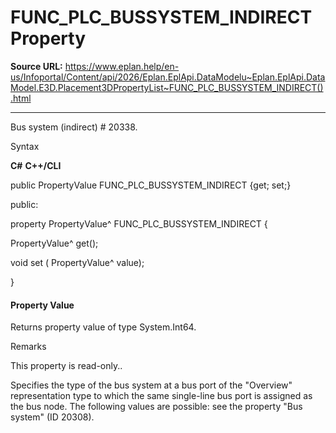 # FUNC_PLC_BUSSYSTEM_INDIRECT Property

**Source URL:** https://www.eplan.help/en-us/Infoportal/Content/api/2026/Eplan.EplApi.DataModelu~Eplan.EplApi.DataModel.E3D.Placement3DPropertyList~FUNC_PLC_BUSSYSTEM_INDIRECT().html

---

Bus system (indirect) # 20338.

Syntax

**C#**
**C++/CLI**


public PropertyValue FUNC_PLC_BUSSYSTEM_INDIRECT {get; set;}

public:

property PropertyValue^ FUNC_PLC_BUSSYSTEM_INDIRECT {

   PropertyValue^ get();

   void set (    PropertyValue^ value);

}


#### Property Value

Returns property value of type System.Int64.

Remarks

This property is read-only..

Specifies the type of the bus system at a bus port of the "Overview" representation type to which the same single-line bus port is assigned as the bus node. The following values are possible: see the property "Bus system" (ID 20308).
